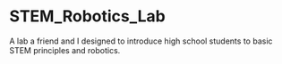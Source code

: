 STEM_Robotics_Lab
=================

A lab a friend and I designed to introduce high school students to basic STEM principles and robotics.
